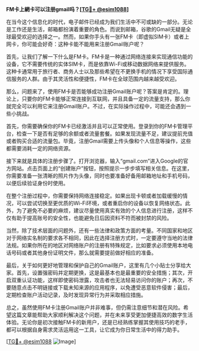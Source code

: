 **FM卡上網卡可以注册gmail吗？[[TG💪+ @esim1088](https://t.me/s/esim1088)]**

在当今这个信息化的时代，电子邮件已经成为我们生活中不可或缺的一部分。无论是工作还是生活，邮箱都扮演着重要的角色。而说到邮箱，谷歌的Gmail无疑是全球最受欢迎的选择之一。然而，如果你手头有一张FM卡（即虚拟SIM卡）或者上网卡，你可能会好奇：这种卡能不能用来注册Gmail账户呢？

首先，让我们了解一下什么是FM卡。FM卡是一种通过网络连接来实现通信功能的设备，它不需要传统的实体SIM卡，而是依靠Wi-Fi或移动数据网络来提供服务。这种卡通常用于旅行者、商务人士以及那些希望在不更换手机的情况下享受国际通信服务的人群。由于其灵活性和便捷性，FM卡在全球范围内越来越受欢迎。

那么，问题来了，使用FM卡是否能够成功注册Gmail账户呢？答案是肯定的。理论上，只要你的FM卡能够正常连接到互联网，并且具备一定的流量支持，那么你就完全可以利用它来注册Gmail账户。不过，在实际操作过程中，可能还会遇到一些小挑战。

首先，你需要确保你的FM卡已经激活并且可以正常使用。登录到你的FM卡管理平台，检查一下是否有足够的余额或者流量套餐。如果发现流量不足，建议提前充值或者购买合适的流量包。毕竟，注册Gmail需要上传头像和个人信息等操作，这些都需要消耗一定的网络资源。

接下来就是具体的注册步骤了。打开浏览器，输入“gmail.com”进入Google的官方网站。点击页面上的“创建账户”按钮，按照提示一步步填写相关信息。在这里，你需要准备一张清晰的照片作为头像，同时也要准备好备用邮箱地址和手机号码，以便后续验证身份时使用。

在整个注册过程中，你需要保持网络连接稳定。如果出现卡顿或者加载缓慢的情况，可以尝试切换至更优质的Wi-Fi环境，或者重启你的设备以恢复网络状态。此外，为了避免不必要的麻烦，建议尽量使用真实有效的个人信息进行注册，这样不仅有助于提高账号的安全性，也能避免日后因资料不符而被封禁的风险。

当然，除了技术层面的问题外，还有一些法律和政策方面的考量。不同国家和地区对于网络实名制的要求各不相同，因此在选择注册方式时，一定要遵守当地的法律法规。如果你所在的地区对网络账户的注册有特殊规定，比如要求必须使用本地电话号码或者其他身份证明文件，那么就需要提前做好相应的准备。

最后，关于如何更好地管理和保护自己的Gmail账户，这里有几个小贴士分享给大家。首先，设置强密码并定期更换，这是最基本也是最重要的安全措施；其次，开启双重认证功能，这样即使密码泄露，攻击者也无法轻易访问你的账户；再次，不要随意点击不明链接或下载未知来源的应用程序，以免遭受恶意软件侵害；最后，定期检查账户活动记录，及时发现异常行为并采取相应措施。

总之，虽然使用FM卡注册Gmail账户并非难事，但仍需注意细节和潜在风险。希望这篇文章能帮助大家顺利解决这个问题，并在未来享受更加便捷高效的数字生活体验。无论你是初次接触FM卡的新用户，还是已经熟练掌握其使用技巧的老手，都可以根据自身需求灵活运用这一工具，让它成为你日常生活中的得力助手。

[[TG💪+ @esim1088](https://t.me/s/esim1088) ![Image](https://i.postimg.cc/4NQfJmqS/Snipaste-2025-05-13-00-14-12.png)]